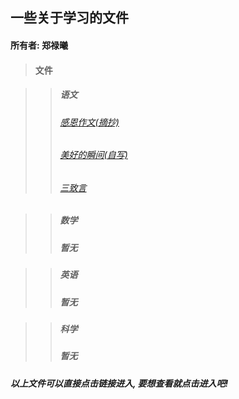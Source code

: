 ## 一些关于学习的文件
#### 所有者: 郑禄曦
> #### **文件**

>> ##### **语文**
>> ###### [感恩作文(摘抄)](./static/Chinese/摘抄感恩作文.html)
>> ###### [美好的瞬间(自写)](./static/Chinese/美好的瞬间作文.html)
>> ###### [三致言](./static/Chinese/三致言.html)

>> ##### **数学**
>> ##### 暂无

>> ##### **英语**
>> ##### 暂无

>> ##### **科学**
>> ##### 暂无

##### 以上文件可以直接点击链接进入, 要想查看就点击进入吧!